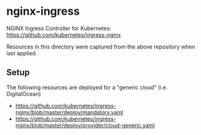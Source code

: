 # nginx-ingress

NGINX Ingress Controller for Kubernetes: https://github.com/kubernetes/ingress-nginx

Resources in this directory were captured from the above repository when last applied.

## Setup

The following resources are deployed for a "generic cloud" (i.e. DigitalOcean)

* https://github.com/kubernetes/ingress-nginx/blob/master/deploy/mandatory.yaml
* https://github.com/kubernetes/ingress-nginx/blob/master/deploy/provider/cloud-generic.yaml